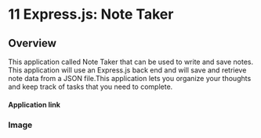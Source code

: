 # 11 Express.js: Note Taker

## Overview

This application called Note Taker that can be used to write and save notes. This application will use an Express.js back end and will save and retrieve note data from a JSON file.This application lets you organize your thoughts and keep track of tasks that you need to complete.

#### Application link

### Image
